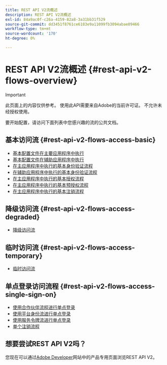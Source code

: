 ```yaml
---
title: REST API V2流概述
description: REST API V2流概述
exl-id: 84a9ac0f-c26a-4159-82a8-3a31bb31f529
source-git-commit: dd3451f8761ce6183e9a11099fb3094abae09466
workflow-type: tm+mt
source-wordcount: '170'
ht-degree: 0%

---
```


# REST API V2流概述 {#rest-api-v2-flows-overview}

>[!IMPORTANT]
>
> 此页面上的内容仅供参考。 使用此API需要来自Adobe的当前许可证。 不允许未经授权使用。

要开始配置，请访问下面列表中您感兴趣的流的公共文档。

## 基本访问流 {#rest-api-v2-flows-access-basic}

* [基本配置文件在主要应用程序中执行](./basic-access-flows/rest-api-v2-basic-profiles-primary-application-flow.md)
* [基本配置文件在辅助应用程序中执行](./basic-access-flows/rest-api-v2-basic-profiles-secondary-application-flow.md)
* [在主应用程序中执行的基本身份验证流程](./basic-access-flows/rest-api-v2-basic-authentication-primary-application-flow.md)
* [在辅助应用程序中执行的基本身份验证流程](./basic-access-flows/rest-api-v2-basic-authentication-secondary-application-flow.md)
* [在主应用程序中执行的基本授权流程](./basic-access-flows/rest-api-v2-basic-authorization-primary-application-flow.md)
* [在主应用程序中执行的基本预授权流程](./basic-access-flows/rest-api-v2-basic-preauthorization-primary-application-flow.md)
* [在主应用程序中执行的基本注销流程](./basic-access-flows/rest-api-v2-basic-logout-primary-application-flow.md)

## 降级访问流 {#rest-api-v2-flows-access-degraded}

* [降级访问流](./degraded-access-flows/rest-api-v2-access-degraded-flows.md)

## 临时访问流 {#rest-api-v2-flows-access-temporary}

* [临时访问流](./temporary-access-flows/rest-api-v2-access-temporary-flows.md)

## 单点登录访问流程 {#rest-api-v2-flows-access-single-sign-on}

* [使用合作伙伴流程进行单点登录](./single-sign-on-access-flows/rest-api-v2-single-sign-on-partner-flows.md)
* [使用平台身份流进行单点登录](./single-sign-on-access-flows/rest-api-v2-single-sign-on-platform-identity-flows.md)
* [使用服务令牌流进行单点登录](./single-sign-on-access-flows/rest-api-v2-single-sign-on-service-token-flows.md)
* [单个注销流程](./single-sign-on-access-flows/rest-api-v2-single-sign-on-logout-flow.md)

## 想要尝试REST API V2吗？

您现在可以通过[Adobe Developer](https://developer.adobe.com/adobe-pass/)网站中的产品专用页面浏览REST API V2。
